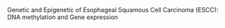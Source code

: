 Genetic and Epigenetic of Esophageal Squamous Cell Carcinoma (ESCC): DNA methylation and Gene expression

